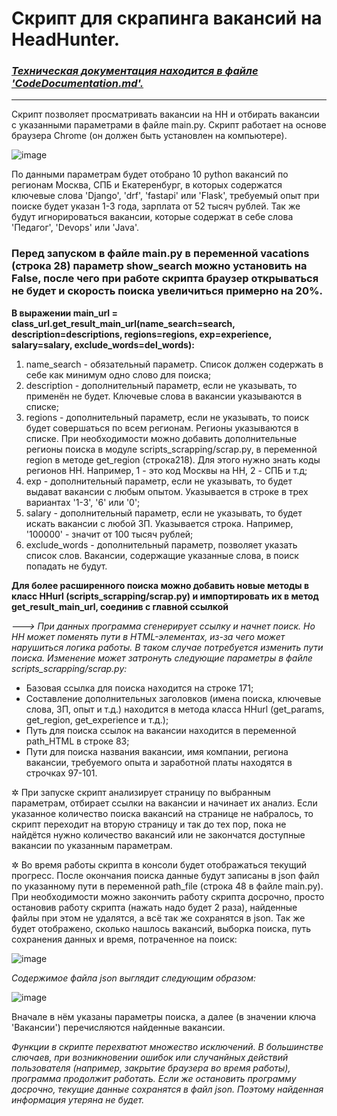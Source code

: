 # Скрипт для скрапинга вакансий на HeadHunter.

### _[Техническая документация находится в файле 'CodeDocumentation.md'.](./CodeDocumentation.md)_

----

Скрипт позволяет просматривать вакансии на HH и отбирать вакансии с указанными параметрами в файле main.py. Скрипт работает на основе браузера Chrome (он должен быть установлен на компьютере).

![image](https://github.com/user-attachments/assets/4506c953-97fc-4317-9ab5-f5929579811a)


По данными параметрам будет отобрано 10 python вакансий по регионам Москва, СПБ и Екатеренбург, в которых содержатся ключевые слова 'Django', 'drf', 'fastapi' или 'Flask', требуемый опыт при поиске будет указан 1-3 года, зарплата от 52 тысяч рублей. Так же будут игнорироваться вакансии, которые содержат в себе слова 'Педагог', 'Devops' или 'Java'.

### Перед запуском в файле main.py в переменной vacations (строка 28) параметр show_search можно установить на False, после чего при работе скрипта браузер открываться не будет и скорость поиска увеличиться примерно на 20%.

__В выражении main_url = class_url.get_result_main_url(name_search=search, description=descriptions, regions=regions, exp=experience, salary=salary, exclude_words=del_words):__
1) name_search - обязательный параметр. Список должен содержать в себе как минимум одно слово для поиска;
2) description - дополнительный параметр, если не указывать, то применён не будет. Ключевые слова в вакансии указываются в списке;
3) regions - дополнительный параметр, если не указывать, то поиск будет совершаться по всем регионам. Регионы указываются в списке. При необходимости можно добавить дополнительные регионы поиска в модуле scripts_scrapping/scrap.py, в переменной region в методе get_region (строка218). Для этого нужно знать коды регионов HH. Например, 1 - это код Москвы на HH, 2 - СПБ и т.д;
4) exp - дополнительный параметр, если не указывать, то будет выдават вакансии с любым опытом. Указывается в строке в трех вариантах '1-3', '6' или '0';
5) salary - дополнительный параметр, если не указывать, то будет искать вакансии с любой ЗП. Указывается строка. Например, '100000' - значит от 100 тысяч рублей;
6) exclude_words - дополнительный параметр, позволяет указать список слов. Вакансии, содержащие указанные слова, в поиск попадать не будут.

__Для более расширенного поиска можно добавить новые методы в класс HHurl (scripts_scrapping/scrap.py) и импортировать их в метод get_result_main_url, соединив с главной ссылкой__

_---> При данных программа сгенерирует ссылку и начнет поиск. Но HH может поменять пути в HTML-элементах, из-за чего может нарушиться логика работы. В таком случае потребуется изменить пути поиска. Изменение может затронуть следующие параметры в файле scripts_scrapping/scrap.py:_
* Базовая ссылка для поиска находится на строке 171;
* Составление дополнительных заголовков (имена поиска, ключевые слова, ЗП, опыт и т.д.) находится в метода класса HHurl (get_params, get_region, get_experience и т.д.);
* Путь для поиска ссылок на вакансии находится в переменной path_HTML в строке 83;
* Пути для поиска названия вакансии, имя компании, региона вакансии, требуемого опыта и заработной платы находятся в строчках 97-101.

✲ При запуске скрипт анализирует страницу по выбранным параметрам, отбирает ссылки на вакансии и начинает их анализ. Если указанное количество поиска вакансий на странице не набралось, то скрипт переходит на вторую страницу и так до тех пор, пока не найдётся нужно количество вакансий или не закончатся доступные вакансии по указанным параметрам.

✲ Во время работы скрипта в консоли будет отображаться текущий прогресс. После окончания поиска данные будут записаны в json файл по указанному пути в переменной path_file (строка 48 в файле main.py). При необходимости можно закончить работу скрипта досрочно, просто остановив работу скрипта (нажать надо будет 2 раза), найденные файлы при этом не удалятся, а всё так же сохранятся в json. Так же будет отображено, сколько нашлось вакансий, выборка поиска, путь сохранения данных и время, потраченное на поиск:

![image](https://github.com/user-attachments/assets/d1c6df5e-148c-4848-ad56-b77d4900aeec)

_Содержимое файла json выглядит следующим образом:_

![image](https://github.com/user-attachments/assets/21b08147-8c32-40e1-9cf4-70ba100a7f02)

Вначале в нём указаны параметры поиска, а далее (в значении ключа 'Вакансии') перечисляются найденные вакансии.

_Функции в скрипте перехватют множество исключений. В большинстве слючаев, при возникновении ошибок или случанйных действий пользователя (например, закрытие браузера во время работы), программа продолжит работать. Если же остановить программу досрочно, текущие данные сохранятся в файл json. Поэтому найденная информация утеряна не будет._
